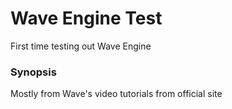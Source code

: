 # Wave Engine Test
First time testing out Wave Engine

### Synopsis
Mostly from Wave's video tutorials from official site
